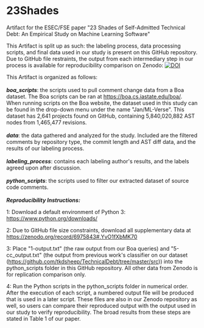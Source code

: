 # 23Shades
Artifact for the ESEC/FSE paper "23 Shades of Self-Admitted Technical Debt: An Empirical Study on Machine Learning Software"

This Artifact is split up as such: the labeling process, data processing scripts, and final data used in our study is present on this GitHub repository. Due to GitHub file restraints, the output from each intermediary step in our process is available for reproducibility comparison on Zenodo: [![DOI](https://zenodo.org/badge/DOI/10.5281/zenodo.6975843.svg)](https://doi.org/10.5281/zenodo.6975843)

This Artifact is organized as follows: \
\
***boa_scripts***: the scripts used to pull comment change data from a Boa dataset. The Boa scripts can be ran at https://boa.cs.iastate.edu/boa/. When running scripts on the Boa website, the dataset used in this study can be found in the drop-down menu under the name "Jan/ML-Verse". This dataset has 2,641 projects found on GitHub, containing 5,840,020,882 AST nodes from 1,465,477 revisions.\
\
***data***: the data gathered and analyzed for the study. Included are the filtered comments by repository type, the commit length and AST diff data, and the results of our labeling process. \
\
***labeling_process***: contains each labeling author's results, and the labels agreed upon after discussion. \
\
***python_scripts***: the scripts used to filter our extracted dataset of source code comments. \
\
***Reproducibility Instructions:***

1: Download a default environment of Python 3: https://www.python.org/downloads/

2: Due to GitHub file size constraints, download all supplementary data at https://zenodo.org/record/6975843#.YvO1fXbMK70

3: Place "1-output.txt" (the raw output from our Boa queries) and "5-cc_output.txt" (the output from previous work's classifier on our dataset (https://github.com/tkdsheep/TechnicalDebt/tree/master/src)) into the python_scripts folder in this GitHub repository. All other data from Zenodo is for replication comparison only.

4: Run the Python scripts in the python_scripts folder in numerical order. After the execution of each script, a numbered output file will be produced that is used in a later script. These files are also in our Zenodo repository as well, so users can compare their reproduced output with the output used in our study to verify reproducibility. The broad results from these steps are stated in Table 1 of our paper.
